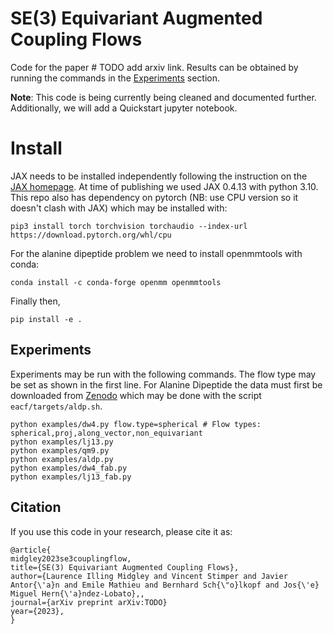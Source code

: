 # SE(3) Equivariant Augmented Coupling Flows
Code for the paper # TODO add arxiv link. 
Results can be obtained by running the commands in the [Experiments](#experiments) section.


**Note**: This code is being currently being cleaned and documented further. 
Additionally, we will add a Quickstart jupyter notebook. 

# Install
JAX needs to be installed independently following the instruction on the [JAX homepage](https://github.com/google/jax#installation).
At time of publishing we used JAX 0.4.13 with python 3.10.
This repo also has dependency on pytorch (NB: use CPU version so it doesn't clash with JAX) which may be installed with:
```
pip3 install torch torchvision torchaudio --index-url https://download.pytorch.org/whl/cpu
```
For the alanine dipeptide problem we need to install openmmtools with conda:
```
conda install -c conda-forge openmm openmmtools
```
Finally then,
```
pip install -e .
```

## Experiments
Experiments may be run with the following commands. The flow type may be set as shown in the first line.
For Alanine Dipeptide the data must first be downloaded from [Zenodo](https://zenodo.org/record/6993124/) which may be 
done with the script `eacf/targets/aldp.sh`.
```shell
python examples/dw4.py flow.type=spherical # Flow types: spherical,proj,along_vector,non_equivariant
python examples/lj13.py
python examples/qm9.py
python examples/aldp.py
python examples/dw4_fab.py
python examples/lj13_fab.py
```

## Citation

If you use this code in your research, please cite it as:

```
@article{
midgley2023se3couplingflow,
title={SE(3) Equivariant Augmented Coupling Flows},
author={Laurence Illing Midgley and Vincent Stimper and Javier Antor{\'a}n and Emile Mathieu and Bernhard Sch{\"o}lkopf and Jos{\'e} Miguel Hern{\'a}ndez-Lobato},,
journal={arXiv preprint arXiv:TODO}
year={2023},
}
```
